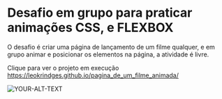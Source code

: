 <H1>Desafio em grupo para praticar animações CSS, e FLEXBOX</H1>
<p>O desafio é criar uma página de lançamento de um filme qualquer, e em grupo animar e posicionar os elementos na página, a atividade é livre.</p>

Clique para ver o projeto em execução
https://leokrindges.github.io/pagina_de_um_filme_animada/

<picture>
 <source media="(prefers-color-scheme: dark)" srcset="YOUR-DARKMODE-IMAGE">
 <source media="(prefers-color-scheme: light)" srcset="YOUR-LIGHTMODE-IMAGE">
 <img alt="YOUR-ALT-TEXT" src="https://leokrindges.github.io/pagina_de_um_filme_animada/">
</picture>

